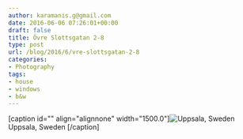 ```yaml
---
author: karamanis.g@gmail.com
date: 2016-06-06 07:26:01+00:00
draft: false
title: Övre Slottsgatan 2-8
type: post
url: /blog/2016/6/vre-slottsgatan-2-8
categories:
- Photography
tags:
- house
- windows
- b&w
---
```


[caption id="" align="alignnone" width="1500.0"]![ Uppsala, Sweden ](https://images.squarespace-cdn.com/content/v1/4f3f61bae4b063b909445965/1465197886799-CVP2SJGD5C9Y1IK6RQIK/ke17ZwdGBToddI8pDm48kABg--Isu5gkSEmSCOlwLrt7gQa3H78H3Y0txjaiv_0fDoOvxcdMmMKkDsyUqMSsMUwqN9guzOIbFq00lUwhe0MbAo46xV05MoL3_PffCbiVOqpeNLcJ80NK65_fV7S1Ud0cMspaFXdzxzpH7nZSkrUtFW1EvegdKEUbIQMnCeFqAVle5px3XiuuAGKTYFVv9w/image-asset.jpeg?format=original)
 Uppsala, Sweden [/caption]
